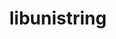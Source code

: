 ---
title: "libunistring"
layout: cache
categories: [package, v0.18.0]
meta: {"versions": ["0.9.10"], "compilers": ["gcc@=7.5.0"], "oss": ["ubuntu18.04"], "platforms": ["linux"], "targets": ["x86_64"], "stacks": ["build_systems", "e4s", "root"], "num_specs": 1, "num_specs_by_stack": {"build_systems": 1, "e4s": 1, "root": 1}}
spec_details: [{"hash": "bxv6vvrtpclzhme6glqtwdmblaodzyh2", "compiler": "gcc@=7.5.0", "versions": ["0.9.10"], "os": "ubuntu18.04", "platform": "linux", "target": "x86_64", "variants": [], "stacks": ["build_systems", "e4s", "root"], "size": "-", "tarball": "https://binaries.spack.io/v0.18.0/build_cache/linux-ubuntu18.04-x86_64/gcc-7.5.0/libunistring-0.9.10/linux-ubuntu18.04-x86_64-gcc-7.5.0-libunistring-0.9.10-bxv6vvrtpclzhme6glqtwdmblaodzyh2.spack"}]
---